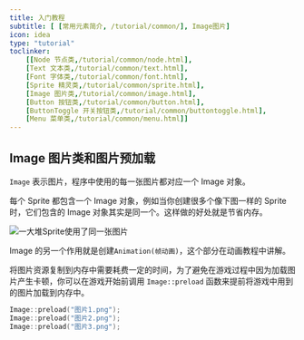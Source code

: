 ```yaml
---
title: 入门教程
subtitle: [ [常用元素简介, /tutorial/common/], Image图片]
icon: idea
type: "tutorial"
toclinker: 
    [[Node 节点类,/tutorial/common/node.html],
    [Text 文本类,/tutorial/common/text.html],
    [Font 字体类,/tutorial/common/font.html],
    [Sprite 精灵类,/tutorial/common/sprite.html],
    [Image 图片类,/tutorial/common/image.html],
    [Button 按钮类,/tutorial/common/button.html],
    [ButtonToggle 开关按钮类,/tutorial/common/buttontoggle.html],
    [Menu 菜单类,/tutorial/common/menu.html]]
---
```


## Image 图片类和图片预加载

`Image` 表示图片，程序中使用的每一张图片都对应一个 Image 对象。

每个 Sprite 都包含一个 Image 对象，例如当你创建很多个像下图一样的 Sprite 时，它们包含的 Image 对象其实是同一个。这样做的好处就是节省内存。

![一大堆Sprite使用了同一张图片](/assets/images/tutorial/texture.png)

Image 的另一个作用就是创建`Animation(帧动画)`，这个部分在动画教程中讲解。

将图片资源复制到内存中需要耗费一定的时间，为了避免在游戏过程中因为加载图片产生卡顿，你可以在游戏开始前调用 `Image::preload` 函数来提前将游戏中用到的图片加载到内存中。

```cpp
Image::preload("图片1.png");
Image::preload("图片2.png");
Image::preload("图片3.png");
```
